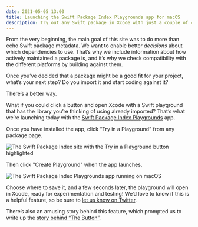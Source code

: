 ```yaml
---
date: 2021-05-05 13:00
title: Launching the Swift Package Index Playgrounds app for macOS
description: Try out any Swift package in Xcode with just a couple of clicks. It's the launch of the first native app from the Swift Package Index!
---
```


From the very beginning, the main goal of this site was to do more than echo Swift package metadata. We want to enable better _decisions_ about which dependencies to use. That’s why we include information about how actively maintained a package is, and it’s why we check compatibility with the different platforms by building against them.

Once you’ve decided that a package might be a good fit for your project, what’s your next step? Do you import it and start coding against it?

There’s a better way.

What if you could click a button and open Xcode with a Swift playground that has the library you’re thinking of using already imported? That’s what we’re launching today with the [Swift Package Index Playgrounds](https://swiftpackageindex.com/try-in-a-playground) app.

Once you have installed the app, click “Try in a Playground” from any package page.

<picture class="shadow">
  <source srcset="/images/try-in-a-playground-package-page~dark.png" media="(prefers-color-scheme: dark)">
  <img src="/images/try-in-a-playground-package-page~light.png" alt="The Swift Package Index site with the Try in a Playground button highlighted">
</picture>

Then click "Create Playground" when the app launches.

<picture>
  <source srcset="/images/spi-playgrounds-app~dark.png" media="(prefers-color-scheme: dark)">
  <img src="/images/spi-playgrounds-app~light.png" alt="The Swift Package Index Playgrounds app running on macOS">
</picture>

Choose where to save it, and a few seconds later, the playground will open in Xcode, ready for experimentation and testing! We’d love to know if this is a helpful feature, so be sure to [let us know on Twitter](https://twitter.com/SwiftPackages).

There’s also an amusing story behind this feature, which prompted us to write up the [story behind “The Button”](/posts/how-the-swift-package-index-project-got-started).
